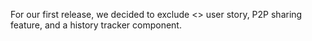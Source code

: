For our first release, we decided to exclude <> user story, P2P sharing feature, and a history tracker component. 
